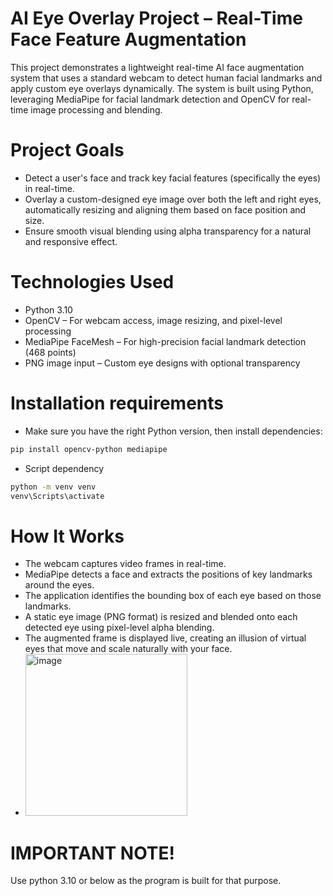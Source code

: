 # AI Eye Overlay Project – Real-Time Face Feature Augmentation
This project demonstrates a lightweight real-time AI face augmentation system that uses a standard webcam to detect human facial landmarks and apply custom eye overlays dynamically.
The system is built using Python, leveraging MediaPipe for facial landmark detection and OpenCV for real-time image processing and blending.

# Project Goals 
  - Detect a user's face and track key facial features (specifically the eyes) in real-time.
  - Overlay a custom-designed eye image over both the left and right eyes, automatically resizing and aligning them based on face position and size.
  - Ensure smooth visual blending using alpha transparency for a natural and responsive effect.

# Technologies Used
  - Python 3.10
  - OpenCV – For webcam access, image resizing, and pixel-level processing
  - MediaPipe FaceMesh – For high-precision facial landmark detection (468 points)
  - PNG image input – Custom eye designs with optional transparency

# Installation requirements
  - Make sure you have the right Python version, then install dependencies:

   ```bash
  pip install opencv-python mediapipe
 
```
  - Script dependency
  ```bash
  python -m venv venv
venv\Scripts\activate

 
```


# How It Works
  - The webcam captures video frames in real-time.
  - MediaPipe detects a face and extracts the positions of key landmarks around the eyes.
  - The application identifies the bounding box of each eye based on those landmarks.
  - A static eye image (PNG format) is resized and blended onto each detected eye using pixel-level alpha blending.
  - The augmented frame is displayed live, creating an illusion of virtual eyes that move and scale naturally with your face.
  - <img width="259" alt="image" src="https://github.com/user-attachments/assets/6c1fdbea-c3ba-46fb-86fb-c29ef4ced75c" />
# IMPORTANT NOTE!
  Use python 3.10 or below as the program is built for that purpose.


  

  








